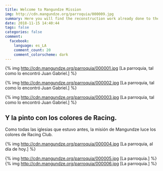 ```yaml
---
title: Welcome to Mangundze Mission
img: http://cdn.mangundze.org/parroquia/000009.jpg
summary: Here you will find the reconstruction work already done to the building and facilities.
date: 2018-11-15 14:40:44
tags: false
categories: false
comment:
  facebook:
    language: es_LA
    comment_count: 20
    comment_colorscheme: dark
---
```


{% img http://cdn.mangundze.org/parroquia/000001.jpg [La parroquia, tal como lo encontró Juan Gabriel.] %}

{% img http://cdn.mangundze.org/parroquia/000002.jpg [La parroquia, tal como lo encontró Juan Gabriel.] %}

{% img http://cdn.mangundze.org/parroquia/000003.jpg [La parroquia, tal como lo encontró Juan Gabriel.] %}

## Y la pinto con los colores de Racing.
Como todas las iglesias que estuvo antes, la misión de Mangundze luce los colores de Racing Club.

{% img http://cdn.mangundze.org/parroquia/000004.jpg [La parroquia, al día de hoy.] %}

{% img http://cdn.mangundze.org/parroquia/000005.jpg [La parroquia.] %}
{% img http://cdn.mangundze.org/parroquia/000006.jpg [La parroquia.] %}
